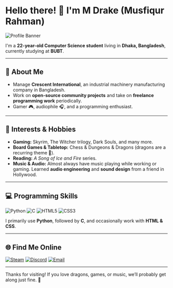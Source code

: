 # Hello there! 👋 I'm M Drake (Musfiqur Rahman)

![Profile Banner](https://img.shields.io/badge/Welcome-Drake-blue?style=for-the-badge)

I'm a **22-year-old Computer Science student** living in **Dhaka, Bangladesh**, currently studying at **BUBT**.  

---

## 🏢 About Me
- Manage **Crescent International**, an industrial machinery manufacturing company in Bangladesh.  
- Work on **open-source community projects** and take on **freelance programming work** periodically.  
- Gamer 🎮, audiophile 🎧, and a programming enthusiast.  

---

## 🎯 Interests & Hobbies
- **Gaming:** Skyrim, The Witcher trilogy, Dark Souls, and many more.  
- **Board Games & Tabletop:** Chess & Dungeons & Dragons (dragons are a recurring theme 🐉).  
- **Reading:** *A Song of Ice and Fire* series.  
- **Music & Audio:** Almost always have music playing while working or gaming. Learned **audio engineering** and **sound design** from a friend in Hollywood.  

---

## 💻 Programming Skills
![Python](https://img.shields.io/badge/Python-3670A0?style=for-the-badge&logo=python&logoColor=ffdd54)
![C](https://img.shields.io/badge/C-00599C?style=for-the-badge&logo=c&logoColor=white)
![HTML5](https://img.shields.io/badge/HTML5-E34F26?style=for-the-badge&logo=html5&logoColor=white)
![CSS3](https://img.shields.io/badge/CSS3-1572B6?style=for-the-badge&logo=css3&logoColor=white)

I primarily use **Python**, followed by **C**, and occasionally work with **HTML & CSS**.  

---

## 🌐 Find Me Online
[![Steam](https://img.shields.io/badge/Steam-000000?style=for-the-badge&logo=steam&logoColor=white)](#)
[![Discord](https://img.shields.io/badge/Discord-5865F2?style=for-the-badge&logo=discord&logoColor=white)](#)
[![Email](https://img.shields.io/badge/Email-D14836?style=for-the-badge&logo=gmail&logoColor=white)](mailto:your-email@example.com)

---

Thanks for visiting! If you love dragons, games, or music, we’ll probably get along just fine. 🐉

